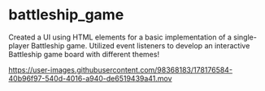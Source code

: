 # battleship_game

Created a UI using HTML elements for a basic implementation of a single-player Battleship game. Utilized event listeners to develop an 
interactive Battleship game board with different themes!

https://user-images.githubusercontent.com/98368183/178176584-40b96f97-540d-4016-a940-de6519439a41.mov

